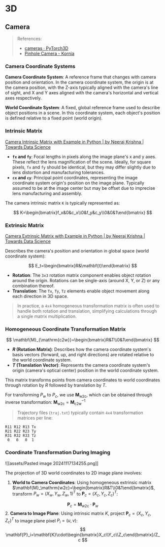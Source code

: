 # 3D

## Camera

> References:
> - [cameras · PyTorch3D](https://pytorch3d.org/docs/cameras)
> - [Pinhole Camera - Kornia](https://kornia.readthedocs.io/en/stable/geometry.camera.pinhole.html)

### Camera Coordinate Systems

__Camera Coordinate System__:
A reference frame that changes with camera position and orientation. In the camera coordinate system, the origin is at the camera position, with the Z-axis typically aligned with the camera's line of sight, and X and Y axes aligned with the camera's horizontal and vertical axes respectively.

__World Coordinate System__:
A fixed, global reference frame used to describe object positions in a scene. In this coordinate system, each object's position is defined relative to a fixed point (world origin).

### Intrinsic Matrix

[Camera Intrinsic Matrix with Example in Python | by Neeraj Krishna | Towards Data Science](https://towardsdatascience.com/camera-intrinsic-matrix-with-example-in-python-d79bf2478c12)

- __`fx` and `fy`__: Focal lengths in pixels along the image plane's x and y axes. These reflect the lens magnification of the scene. Ideally, for square pixels, `fx` and `fy` should be identical, but they may differ slightly due to lens distortion and manufacturing tolerances.
- __`cx` and `cy`__: Principal point coordinates, representing the image coordinate system origin's position on the image plane. Typically assumed to be at the image center but may be offset due to imprecise lens manufacturing and assembly.

The camera intrinsic matrix `K` is typically represented as:

$$
K=\begin{bmatrix}f_x&0&c_x\\0&f_y&c_y\\0&0&1\end{bmatrix}
$$

### Extrinsic Matrix

[Camera Extrinsic Matrix with Example in Python | by Neeraj Krishna | Towards Data Science](https://towardsdatascience.com/camera-extrinsic-matrix-with-example-in-python-cfe80acab8dd)

Describes the camera's position and orientation in global space (world coordinate system):

$$
E_t=\begin{bmatrix}R&\mathbf{t}\end{bmatrix}
$$

- __Rotation__: The `3x3` rotation matrix component enables object rotation around the origin. Rotations can be single-axis (around X, Y, or Z) or any combination thereof.
- __Translation__: The `Tx`, `Ty`, `Tz` elements enable object movement along each direction in 3D space.

> In practice, a `4x4` homogeneous transformation matrix is often used to handle both rotation and translation, simplifying calculations through a single matrix multiplication.

### Homogeneous Coordinate Transformation Matrix

$$
\mathbf{M}_{\mathrm{c2w}}=\begin{bmatrix}R&T\\0&1\end{bmatrix}
$$

- __$R$ (Rotation Matrix)__: Describes how the camera coordinate system's basis vectors (forward, up, and right directions) are rotated relative to the world coordinate system.
- __$T$ (Translation Vector)__: Represents the camera coordinate system's origin (camera's optical center) position in the world coordinate system.

This matrix transforms points from camera coordinates to world coordinates through rotation by $R$ followed by translation by $T$.

For transforming $P_w$ to $P_c$, we use $\mathbf{M}_{\mathrm{w2c}}$, which can be obtained through inverse transformation: $\mathbf{M}_{\mathrm{w2c}}=\mathbf{M}_{\mathrm{c2w}}^{-1}$

> Trajectory files (`traj.txt`) typically contain `4x4` transformation matrices per line:

```text
R11 R12 R13 Tx
R21 R22 R23 Ty
R31 R32 R33 Tz
 0   0   0  1
```

### Coordinate Transformation During Imaging

![[assets/Pasted image 20241117134255.png]]

The projection of 3D world coordinates to 2D image plane involves:

1. __World to Camera Coordinates__: Using homogeneous extrinsic matrix $\mathbf{M}_\mathrm{w2c}=\begin{bmatrix}R&T\\0&1\end{bmatrix}$, transform $P_w=(X_w,Y_w,Z_w,1)^T$ to $\mathbf{P}_c=(X_c,Y_c,Z_c)^T$:

$$
\mathbf{P}_c=\mathbf{M}_{\mathrm{w2c}}\cdot\mathbf{P}_w
$$
2. **Camera to Image Plane**: Using intrinsic matrix $K$, project $\mathbf{P}_c=(X_c,Y_c,Z_c)^T$ to image plane pixel $P_i=(u,v)$:
$$
\mathbf{P}_i=\mathbf{K}\cdot\begin{bmatrix}X_c\\Y_c\\Z_c\end{bmatrix}/Z_c
$$
